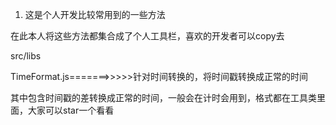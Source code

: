 1. 这是个人开发比较常用到的一些方法

在此本人将这些方法都集合成了个人工具栏，喜欢的开发者可以copy去

src/libs


TimeFormat.js=======>>>>>针对时间转换的，将时间戳转换成正常的时间


其中包含时间戳的差转换成正常的时间，一般会在计时会用到，格式都在工具类里面，大家可以star一个看看
